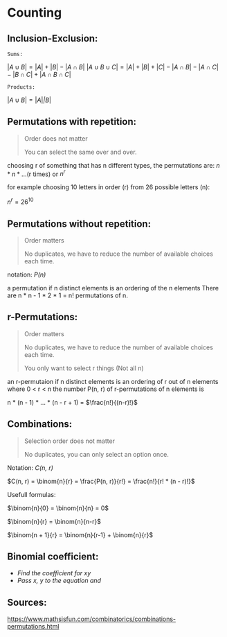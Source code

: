 # Counting

## Inclusion-Exclusion:

`Sums:`

$|A \cup B| = |A| + |B| - |A \cap B|$
$|A \cup B \cup C| = |A| + |B| + |C| − |A \cap B| − |A \cap C| − |B \cap C| + |A \cap B \cap C|$

`Products:`

$|A \cup B| = |A| \dot |B|$

## Permutations with repetition:
>Order does not matter
>
>You can select the same over and over.

choosing r of something that has n different types, the permutations are:
$n * n * \dots \text{(r times)}$
or
$n^r$

for example choosing 10 letters in order (r) from 26 possible letters (n):

$n^r = 26^{10}$

## Permutations without repetition:
>Order matters
>
>No duplicates,  we have to reduce the number of available choices each time.

notation: *P(n)*

a permutation if n distinct elements is an ordering of the n elements There are n * n - 1 * 2 * 1 = n! permutations of n.

## r-Permutations:
>Order matters
>
>No duplicates, we have to reduce the number of available choices each time.
>
>You only want to select r things (Not all n)

an r-permutaion if n distinct elements is an ordering of r out of n elements where 0 < r < n the number P(n, r)
of r-permutations of n elements is

n * (n - 1) * ... * (n - r + 1) = $\frac{n!}{(n-r)!}$

## Combinations:
>Selection order does not matter
>
>No duplicates, you can only select an option once.

Notation: *C(n, r)*

$C(n, r) = \binom{n}{r} = \frac{P(n, r)}{r!} = \frac{n!}{r! * (n - r)!}$

Usefull formulas:

$\binom{n}{0} = \binom{n}{n} = 0$

$\binom{n}{r} = \binom{n}{n-r}$

$\binom{n + 1}{r} = \binom{n}{r-1} + \binom{n}{r}$

## Binomial coefficient:
+ *Find the coefficient for xy*
+ *Pass x, y to the equation and*


## Sources:
https://www.mathsisfun.com/combinatorics/combinations-permutations.html